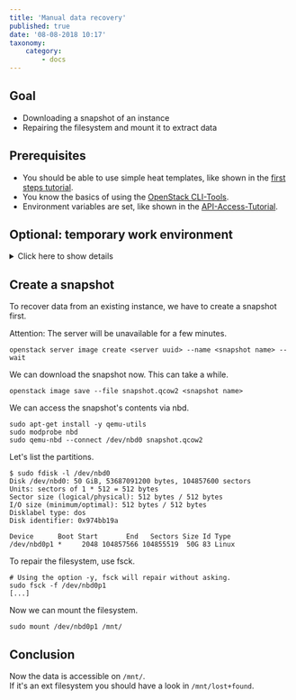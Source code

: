 ```yaml
---
title: 'Manual data recovery'
published: true
date: '08-08-2018 10:17'
taxonomy:
    category:
        - docs
---
```


## Goal

* Downloading a snapshot of an instance
* Repairing the filesystem and mount it to extract data

## Prerequisites

* You should be able to use simple heat templates, like shown in the [first steps tutorial](../../02.Tutorials/01.firststeps/docs.en.md).
* You know the basics of using the [OpenStack CLI-Tools](../../03.Howtos/02.openstack-cli/docs.en.md).
* Environment variables are set, like shown in the [API-Access-Tutorial](../../02.Tutorials/02.api-access/docs.en.md).

## Optional: temporary work environment

<details/>
<summary>Click here to show details</summary>

### Temporary work environment

For this tutorial, we need a *Linux* environment and the OpenStack client. If you do not have that yet, you can create it with the following commands:

```shell
wget https://raw.githubusercontent.com/syseleven/heat-examples/master/kickstart/kickstart.yaml
...
openstack stack create -t kickstart.yaml --parameter key_name=<ssh key name> <stack name> --wait
...
```

Now we need to connect to the created instance.

```shell
ssh syseleven@<server-ip>
```

The following commands need to be executed in the ssh session.

We also need the OpenStack credentials (openrc-file).
You can download the file [here](https://dashboard.cloud.syseleven.net/horizon/project/access_and_security/api_access/openrc/).

```shell
source openrc
```

</details>

## Create a snapshot

To recover data from an existing instance, we have to create a snapshot first.

Attention: The server will be unavailable for a few minutes.

```shell
openstack server image create <server uuid> --name <snapshot name> --wait
```

We can download the snapshot now. This can take a while.

```shell
openstack image save --file snapshot.qcow2 <snapshot name>
```

We can access the snapshot's contents via nbd.

```shell
sudo apt-get install -y qemu-utils
sudo modprobe nbd
sudo qemu-nbd --connect /dev/nbd0 snapshot.qcow2
```

Let's list the partitions.

```shell
$ sudo fdisk -l /dev/nbd0
Disk /dev/nbd0: 50 GiB, 53687091200 bytes, 104857600 sectors
Units: sectors of 1 * 512 = 512 bytes
Sector size (logical/physical): 512 bytes / 512 bytes
I/O size (minimum/optimal): 512 bytes / 512 bytes
Disklabel type: dos
Disk identifier: 0x974bb19a

Device      Boot Start       End   Sectors Size Id Type
/dev/nbd0p1 *     2048 104857566 104855519  50G 83 Linux
```

To repair the filesystem, use fsck.

```shell
# Using the option -y, fsck will repair without asking.
sudo fsck -f /dev/nbd0p1
[...]
```

Now we can mount the filesystem.

```shell
sudo mount /dev/nbd0p1 /mnt/
```

## Conclusion

Now the data is accessible on `/mnt/`.  
If it's an ext filesystem you should have a look in `/mnt/lost+found`.
